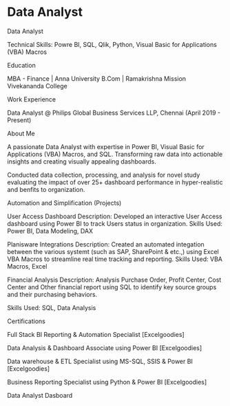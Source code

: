 # Data Analyst
Data Analyst

Technical Skills: Powre BI, SQL, Qlik, Python, Visual Basic for Applications (VBA) Macros

Education

MBA - Finance | Anna University
B.Com | Ramakrishna Mission Vivekananda College

Work Experience 

Data Analyst @ Philips Global Business Services LLP, Chennai (April 2019 - Present)

About Me 

A passionate Data Analyst with expertise in Power BI, Visual Basic for Applications (VBA) Macros, and SQL. Transforming raw data into actionable insights and creating visually appealing dashboards.

Conducted data collection, processing, and analysis for novel study evaluating the impact of over 25+ dashboard performance in hyper-realistic and benfits to organization.

Automation and Simplification (Projects)

User Access Dashboard Description: 
        Developed an interactive User Access dashboard using Power BI to track Users status in organization. 
Skills Used: 
        Power BI, Data Modeling, DAX


Planisware Integrations Description: 
        Created an automated integation between the various systemt (such as SAP, SharePoint & etc.,) using Excel VBA Macros to streamline real time tracking and reporting. 
Skills Used: 
        VBA Macros, Excel


Financial Analysis Description: 
        Analysis Purchase Order, Profit Center, Cost Center and Other financial report using SQL to identify key source groups and their purchasing behaviors. 

Skills Used:
        SQL, Data Analysis


Certifications

Full Stack BI Reporting & Automation Specialist [Excelgoodies]

Data Analysis & Dashboard Associate using Power BI [Excelgoodies]

Data warehouse & ETL Specialist using MS-SQL, SSIS & Power BI [Excelgoodies]

Business Reporting Specialist using Python & Power BI [Excelgoodies]

Data Analyst Dasboard

